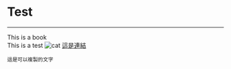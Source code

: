 # Test
---
This is a book <br>
This is a test
![cat](https://i.natgeofe.com/n/548467d8-c5f1-4551-9f58-6817a8d2c45e/NationalGeographic_2572187_3x2.jpg)
[這是連結](https://github.com/dashboard)
```
這是可以複製的文字
```
